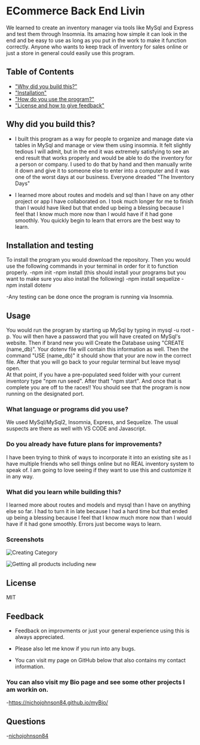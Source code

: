 # ECommerce Back End Livin

We learned to create an inventory manager via tools like MySql and Express and test them through Insomnia. Its amazing how simple it can look in the end and be easy to use as long as you put in the work to make it function correctly. Anyone who wants to keep track of inventory for sales online or just a store in general could easily use this program.

## Table of Contents

- ["Why did you build this?"](#reason)
- ["Installation"](#installation)
- ["How do you use the program?"](#usage)
- ["License and how to give feedback"](#license)

## Why did you build this?

- I built this program as a way for people to organize and manage date via tables in MySql and manage or view them using insomnia. It felt slightly tedious I will admit, but in the end it was extremely satisfying to see an end result that works properly and would be able to do the inventory for a person or company. I used to do that by hand and then manually write it down and give it to someone else to enter into a computer and it was one of the worst days at our business. Everyone dreaded "The Inventory Days"

- I learned more about routes and models and sql than I have on any other project or app I have collaborated on. I took much longer for me to finish than I would have liked but that ended up being a blessing because I feel that I know much more now than I would have if it had gone smoothly. You quickly begin to learn that errors are the best way to learn.

## Installation and testing

To install the program you would download the repository. Then you would use the following commands in your terminal in order for it to function properly.
-npm init
-npm install (this should install your programs but you want to make sure you also install the following)
-npm install sequelize
-npm install dotenv

-Any testing can be done once the program is running via Insomnia.

## Usage

You would run the program by starting up MySql by typing in mysql -u root -p. You will then have a password that you will have created on MySql's website. Then if brand new you will Create the Database using "CREATE (name_db)". Your dotenv file will contain this information as well. Then the command "USE (name_db)" it should show that your are now in the correct file. After that you will go back to your regular terminal but leave mysql open.  
At that point, if you have a pre-populated seed folder with your current inventory type "npm run seed". After thatt "npm start". And once that is complete you are off to the races!! You should see that the program is now running on the designated port.

### What language or programs did you use?

We used MySql/MySql2, Insomnia, Express, and Sequelize. The usual suspects are there as well with VS CODE and Javascript.

### Do you already have future plans for improvements?

I have been trying to think of ways to incorporate it into an existing site as I have multiple friends who sell things online but no REAL inventory system to speak of. I am going to love seeing if they want to use this and customize it in any way.

### What did you learn while building this?

I learned more about routes and models and mysql than I have on anything else so far. I had to turn it in late because I had a hard time but that ended up being a blessing because I feel that I know much more now than I would have if it had gone smoothly. Errors just become ways to learn.

### Screenshots
![Creating Category](https://user-images.githubusercontent.com/94770081/164959094-fb887414-8bc1-4dd8-8b0c-5a2cdf66e4aa.jpg)

![Getting all products including new](https://user-images.githubusercontent.com/94770081/164959103-0e3e5ea5-a4b6-4df7-b8a6-f24fc4a2d2cf.jpg)


## License

MIT

## Feedback

- Feedback on improvments or just your general experience using this is always appreciated.

- Please also let me know if you run into any bugs.

- You can visit my page on GitHub below that also contains my contact information.

### You can also visit my Bio page and see some other projects I am workin on.

-https://nichojohnson84.github.io/myBio/

## Questions

-[nichojohnson84](https://github.com/nichojohnson84)
